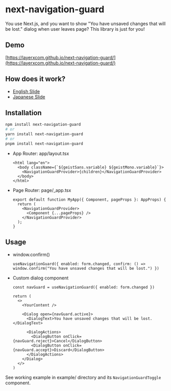 # next-navigation-guard

You use Next.js, and you want to show "You have unsaved changes that will be lost." dialog when user leaves page?
This library is just for you!

## Demo

[https://layerxcom.github.io/next-navigation-guard/](https://layerxcom.github.io/next-navigation-guard/)

## How does it work?

- [English Slide](https://speakerdeck.com/ypresto/cancel-next-js-page-navigation-full-throttle)
- [Japanese Slide](https://speakerdeck.com/ypresto/hack-to-prevent-page-navigation-in-next-js)

## Installation

```bash
npm install next-navigation-guard
# or
yarn install next-navigation-guard
# or
pnpm install next-navigation-guard
```

- App Router: app/layout.tsx

  ```tsx
  <html lang="en">
    <body className={`${geistSans.variable} ${geistMono.variable}`}>
      <NavigationGuardProvider>{children}</NavigationGuardProvider>
    </body>
  </html>
  ```

- Page Router: page/_app.tsx

  ```tsx
  export default function MyApp({ Component, pageProps }: AppProps) {
    return (
      <NavigationGuardProvider>
        <Component {...pageProps} />
      </NavigationGuardProvider>
    );
  }
  ```

## Usage

- window.confirm()

  ```tsx
  useNavigationGuard({ enabled: form.changed, confirm: () => window.confirm("You have unsaved changes that will be lost.") })
  ```

- Custom dialog component

  ```tsx
  const navGuard = useNavigationGuard({ enabled: form.changed })

  return (
    <>
      <YourContent />

      <Dialog open={navGuard.active}>
        <DialogText>You have unsaved changes that will be lost.</DialogText>

        <DialogActions>
          <DialogButton onClick={navGuard.reject}>Cancel</DialogButton>
          <DialogButton onClick={navGuard.accept}>Discard</DialogButton>
        </DialogActions>
      </Dialog>
    </>
  )
  ```

See working example in example/ directory and its `NavigationGuardToggle` component.
